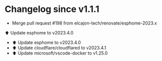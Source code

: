 # Changelog since v1.1.1
- Merge pull request #198 from elcajon-tech/renovate/esphome-2023.x

⬆️ Update esphome to v2023.4.0 
- ⬆️ Update esphome to v2023.4.0 
- ⬆️ Update cloudflare/cloudflared to v2023.4.1 
- ⬆️ Update microsoft/vscode-docker to v1.25.0 
